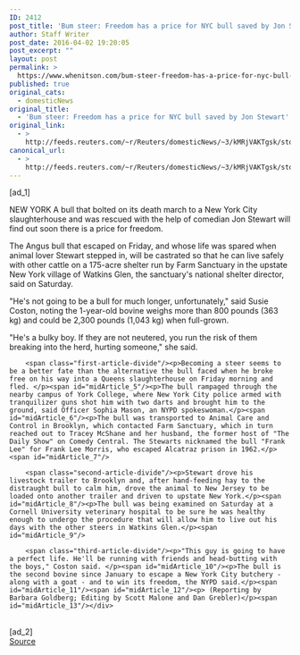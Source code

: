 ```yaml
---
ID: 2412
post_title: 'Bum steer: Freedom has a price for NYC bull saved by Jon Stewart'
author: Staff Writer
post_date: 2016-04-02 19:20:05
post_excerpt: ""
layout: post
permalink: >
  https://www.whenitson.com/bum-steer-freedom-has-a-price-for-nyc-bull-saved-by-jon-stewart/
published: true
original_cats:
  - domesticNews
original_title:
  - 'Bum steer: Freedom has a price for NYC bull saved by Jon Stewart'
original_link:
  - >
    http://feeds.reuters.com/~r/Reuters/domesticNews/~3/kMRjVAKTgsk/story01.htm
canonical_url:
  - >
    http://feeds.reuters.com/~r/Reuters/domesticNews/~3/kMRjVAKTgsk/story01.htm
---
```

 [ad_1]
<br><div id="articleText">
<span id="midArticle_start"/>

<span id="midArticle_0"/><span class="focusParagraph" readability="3"><p><span class="articleLocation">NEW YORK</span> A bull that bolted on its death march to a New York City slaughterhouse and was rescued with the help of comedian Jon Stewart will find out soon there is a price for freedom.</p></span><span id="midArticle_1"/><p>The Angus bull that escaped on Friday, and whose life was spared when animal lover Stewart stepped in, will be castrated so that he can live safely with other cattle on a 175-acre shelter run by Farm Sanctuary in the upstate New York village of Watkins Glen, the sanctuary's national shelter director, said on Saturday.</p><span id="midArticle_2"/><p>"He's not going to be a bull for much longer, unfortunately," said Susie Coston, noting the 1-year-old bovine weighs more than 800 pounds (363 kg) and could be 2,300 pounds (1,043 kg) when full-grown. </p><span id="midArticle_3"/><p>"He's a bulky boy. If they are not neutered, you run the risk of them breaking into the herd, hurting someone," she said.</p><span id="midArticle_4"/>
        
        <span class="first-article-divide"/><p>Becoming a steer seems to be a better fate than the alternative the bull faced when he broke free on his way into a Queens slaughterhouse on Friday morning and fled. </p><span id="midArticle_5"/><p>The bull rampaged through the nearby campus of York College, where New York City police armed with tranquilizer guns shot him with two darts and brought him to the ground, said Officer Sophia Mason, an NYPD spokeswoman.</p><span id="midArticle_6"/><p>The bull was transported to Animal Care and Control in Brooklyn, which contacted Farm Sanctuary, which in turn reached out to Tracey McShane and her husband, the former host of "The Daily Show" on Comedy Central. The Stewarts nicknamed the bull "Frank Lee" for Frank Lee Morris, who escaped Alcatraz prison in 1962.</p><span id="midArticle_7"/>
        
        <span class="second-article-divide"/><p>Stewart drove his livestock trailer to Brooklyn and, after hand-feeding hay to the distraught bull to calm him, drove the animal to New Jersey to be loaded onto another trailer and driven to upstate New York.</p><span id="midArticle_8"/><p>The bull was being examined on Saturday at a Cornell University veterinary hospital to be sure he was healthy enough to undergo the procedure that will allow him to live out his days with the other steers in Watkins Glen.</p><span id="midArticle_9"/>
        
        <span class="third-article-divide"/><p>"This guy is going to have a perfect life. He'll be running with friends and head-butting with the boys," Coston said. </p><span id="midArticle_10"/><p>The bull is the second bovine since January to escape a New York City butchery - along with a goat - and to win its freedom, the NYPD said.</p><span id="midArticle_11"/><span id="midArticle_12"/><p> (Reporting by Barbara Goldberg; Editing by Scott Malone and Dan Grebler)</p><span id="midArticle_13"/></div>
<br>[ad_2]
<br><a href="http://feeds.reuters.com/~r/Reuters/domesticNews/~3/kMRjVAKTgsk/story01.htm">Source </a>
